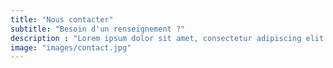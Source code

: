 ```yaml
---
title: "Nous contacter"
subtitle: "Besoin d'un renseignement ?"
description : "Lorem ipsum dolor sit amet, consectetur adipiscing elit. Praesent lobortis, risus et tempus maximus, diam elit accumsan tellus, finibus laoreet felis arcu eu ligula."
image: "images/contact.jpg"
---
```

<contact-form></contact-form>
